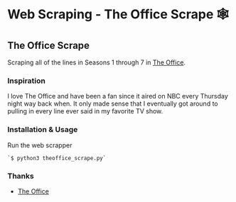 # Web Scraping - The Office Scrape 🕸

## The Office Scrape
Scraping all of the lines in Seasons 1 through 7 in [The Office](https://www.officequotes.net/).

### Inspiration
I love The Office and have been a fan since it aired on NBC every Thursday night way back when. It only made sense that I eventually got around to pulling in every line ever said in my favorite TV show.

### Installation & Usage
Run the web scrapper

    `$ python3 theoffice_scrape.py`

### Thanks
* [The Office](https://www.officequotes.net/)